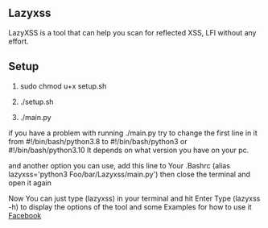 ## Lazyxss

LazyXSS is a tool that can help you scan for reflected XSS, LFI without any effort.

## Setup

1. sudo chmod u+x setup.sh

2. ./setup.sh

3. ./main.py

if you have a problem with running ./main.py
try to change the first line in it from #!/bin/bash/python3.8
to #!/bin/bash/python3 or #!/bin/bash/python3.10
It depends on what version you have on your pc.

and another option you can use,
add this line to Your .Bashrc (alias lazyxss='python3 Foo/bar/Lazyxss/main.py') 
then close the terminal and open it again

Now You can just type (lazyxss) in your terminal and hit Enter 
Type (lazyxss -h) to display the options of the tool and some Examples for how to use it
[Facebook](https://www.facebook.com/loai.esam.16/)

